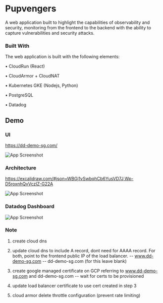 # Pupvengers

A web application built to highlight the capabilities of observability and security, monitoring from the frontend to the backend with the ability to capture vulnerabilities and security attacks.

### Built With
The web application is built with the following elements:

• CloudRun (React)

• CloudArmor + CloudNAT

• Kubernetes GKE (Nodejs, Python)

• PostgreSQL

• Datadog


## Demo

### UI
https://dd-demo-sg.com/

![App Screenshot](https://i.imgur.com/8jwCoTY.png)

### Architecture
https://excalidraw.com/#json=WBGj1vSwbqhCb6YusVD7J,Wp-D5roxnhQvVczIZ-G22A

![App Screenshot](https://i.imgur.com/ameGo3w.png)

### Datadog Dashboard

![App Screenshot](https://i.imgur.com/ct1cT6L.png)





### Note

1. create cloud dns

2. update cloud dns to include A record, dont need for AAAA record. For both, point to the frontend public IP of the load balancer.
-- www.dd-demo-sg.com
-- dd-demo-sg.com (for this leave blank)
   
3. create google managed certificate on GCP referring to www.dd-demo-sg.com and dd-demo-sg.com
-- wait for certs to be provisioned
   
4. update load balancer certificate to use cert created in step 3

5. cloud armor delete throttle configuration (prevent rate limiting)






